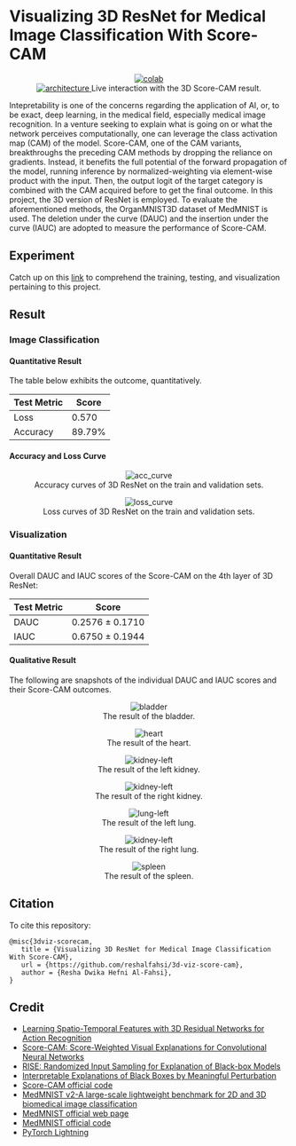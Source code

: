 # Visualizing 3D ResNet for Medical Image Classification With Score-CAM

 <div align="center">
    <a href="https://colab.research.google.com/github/reshalfahsi/3d-viz-score-cam/blob/master/Visualizing_3D_ResNet_Medical_Image_Classification_With_Score_CAM.ipynb"><img src="https://colab.research.google.com/assets/colab-badge.svg" alt="colab"></a>
    <br />
 </div>


<div align="center">
    <a href="https://reshalfahsi.github.io/3d-viz-score-cam">
       <img src="https://github.com/reshalfahsi/3d-viz-score-cam/blob/master/assets/plot_00404.png" alt="architecture" >
       </img>
    </a>
    Live interaction with the 3D Score-CAM result.
    <br />
</div>

Intepretability is one of the concerns regarding the application of AI, or, to be exact, deep learning, in the medical field, especially medical image recognition. In a venture seeking to explain what is going on or what the network perceives computationally, one can leverage the class activation map (CAM) of the model. Score-CAM, one of the CAM variants, breakthroughs the preceding CAM methods by dropping the reliance on gradients. Instead, it benefits the full potential of the forward propagation of the model, running inference by normalized-weighting via element-wise product with the input. Then, the output logit of the target category is combined with the CAM acquired before to get the final outcome. In this project, the 3D version of ResNet is employed. To evaluate the aforementioned methods, the OrganMNIST3D dataset of MedMNIST is used. The deletion under the curve (DAUC) and the insertion under the curve (IAUC) are adopted to measure the performance of Score-CAM.


## Experiment

Catch up on this [link](https://github.com/reshalfahsi/3d-viz-score-cam/blob/master/Visualizing_3D_ResNet_Medical_Image_Classification_With_Score_CAM.ipynb) to comprehend the training, testing, and visualization pertaining to this project.


## Result

### Image Classification

#### Quantitative Result

The table below exhibits the outcome, quantitatively.

Test Metric  | Score
------------ | -------------
Loss         | 0.570
Accuracy     | 89.79%


#### Accuracy and Loss Curve

<p align="center"> <img src="https://github.com/reshalfahsi/3d-viz-score-cam/blob/master/assets/acc_curve.png" alt="acc_curve" > <br /> Accuracy curves of 3D ResNet on the train and validation sets. </p>

<p align="center"> <img src="https://github.com/reshalfahsi/3d-viz-score-cam/blob/master/assets/loss_curve.png" alt="loss_curve" > <br /> Loss curves of 3D ResNet on the train and validation sets. </p>


### Visualization

#### Quantitative Result

Overall DAUC and IAUC scores of the Score-CAM on the 4th layer of 3D ResNet:

Test Metric  | Score
------------ | ----------------
DAUC         | 0.2576 ± 0.1710
IAUC         | 0.6750 ± 0.1944


#### Qualitative Result

The following are snapshots of the individual DAUC and IAUC scores and their Score-CAM outcomes.

<p align="center"> <img src="https://github.com/reshalfahsi/3d-viz-score-cam/blob/master/assets/viz-bladder.png" alt="bladder" > <br /> The result of the bladder. </p>

<p align="center"> <img src="https://github.com/reshalfahsi/3d-viz-score-cam/blob/master/assets/viz-heart.png" alt="heart" > <br /> The result of the heart. </p>

<p align="center"> <img src="https://github.com/reshalfahsi/3d-viz-score-cam/blob/master/assets/viz-kidney-left.png" alt="kidney-left" > <br /> The result of the left kidney. </p>

<p align="center"> <img src="https://github.com/reshalfahsi/3d-viz-score-cam/blob/master/assets/viz-kidney-right.png" alt="kidney-left" > <br /> The result of the right kidney. </p>

<p align="center"> <img src="https://github.com/reshalfahsi/3d-viz-score-cam/blob/master/assets/viz-lung-left.png" alt="lung-left" > <br /> The result of the left lung. </p>

<p align="center"> <img src="https://github.com/reshalfahsi/3d-viz-score-cam/blob/master/assets/viz-lung-right.png" alt="kidney-left" > <br /> The result of the right lung. </p>

<p align="center"> <img src="https://github.com/reshalfahsi/3d-viz-score-cam/blob/master/assets/viz-spleen.png" alt="spleen" > <br /> The result of the spleen. </p>


## Citation

To cite this repository:

```
@misc{3dviz-scorecam,
   title = {Visualizing 3D ResNet for Medical Image Classification With Score-CAM},
   url = {https://github.com/reshalfahsi/3d-viz-score-cam},
   author = {Resha Dwika Hefni Al-Fahsi},
}
```


## Credit

- [Learning Spatio-Temporal Features with 3D Residual Networks for Action Recognition](https://arxiv.org/pdf/1708.07632)
- [Score-CAM: Score-Weighted Visual Explanations for Convolutional Neural Networks](https://openaccess.thecvf.com/content_CVPRW_2020/papers/w1/Wang_Score-CAM_Score-Weighted_Visual_Explanations_for_Convolutional_Neural_Networks_CVPRW_2020_paper.pdf)
- [RISE: Randomized Input Sampling for Explanation of Black-box Models](https://arxiv.org/pdf/1806.07421)
- [Interpretable Explanations of Black Boxes by Meaningful Perturbation](https://arxiv.org/pdf/1704.03296)
- [Score-CAM official code](https://github.com/haofanwang/Score-CAM)
- [MedMNIST v2-A large-scale lightweight benchmark for 2D and 3D biomedical image classification](https://arxiv.org/pdf/2110.14795)
- [MedMNIST official web page](https://medmnist.com/)
- [MedMNIST official code](https://github.com/MedMNIST/MedMNIST)
- [PyTorch Lightning](https://lightning.ai/docs/pytorch/latest/)
